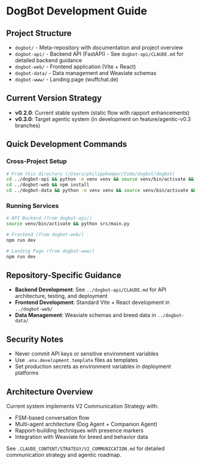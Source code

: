 # DogBot Development Guide

## Project Structure
- `dogbot/` - Meta-repository with documentation and project overview
- `dogbot-api/` - Backend API (FastAPI) - See `dogbot-api/CLAUDE.md` for detailed backend guidance
- `dogbot-web/` - Frontend application (Vite + React)
- `dogbot-data/` - Data management and Weaviate schemas
- `dogbot-www/` - Landing page (wuffchat.de)

## Current Version Strategy
- **v0.2.0**: Current stable system (static flow with rapport enhancements)
- **v0.3.0**: Target agentic system (in development on feature/agentic-v0.3 branches)

## Quick Development Commands

### Cross-Project Setup
```bash
# From this directory (/Users/philippkemper/Code/dogbot/dogbot)
cd ../dogbot-api && python -m venv venv && source venv/bin/activate && pip install -r requirements.txt
cd ../dogbot-web && npm install
cd ../dogbot-data && python -m venv venv && source venv/bin/activate && pip install -r requirements.txt
```

### Running Services
```bash
# API Backend (from dogbot-api/)
source venv/bin/activate && python src/main.py

# Frontend (from dogbot-web/)
npm run dev

# Landing Page (from dogbot-www/)
npm run dev
```

## Repository-Specific Guidance
- **Backend Development**: See `../dogbot-api/CLAUDE.md` for API architecture, testing, and deployment
- **Frontend Development**: Standard Vite + React development in `../dogbot-web/`
- **Data Management**: Weaviate schemas and breed data in `../dogbot-data/`

## Security Notes
- Never commit API keys or sensitive environment variables
- Use `.env.development.template` files as templates
- Set production secrets as environment variables in deployment platforms

## Architecture Overview
Current system implements V2 Communication Strategy with:
- FSM-based conversation flow
- Multi-agent architecture (Dog Agent + Companion Agent)
- Rapport-building techniques with presence markers
- Integration with Weaviate for breed and behavior data

See `.CLAUDE_CONTENT/STRATEGY/V2_COMMUNICATION.md` for detailed communication strategy and agentic roadmap.
